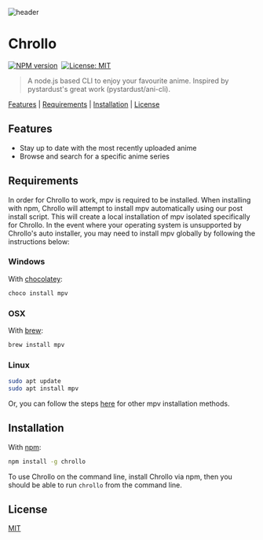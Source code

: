 ![header](./assets/header.png)

# Chrollo

[![NPM version](https://img.shields.io/npm/v/chrollo.svg)](https://www.npmjs.com/package/chrollo)&nbsp;
[![License: MIT](https://img.shields.io/badge/License-MIT-yellow.svg)](https://opensource.org/licenses/MIT)

> A node.js based CLI to enjoy your favourite anime. Inspired by pystardust's great work (pystardust/ani-cli).

[Features](#features) |
[Requirements](#requirements) |
[Installation](#installation) |
[License](#license)

## Features

- Stay up to date with the most recently uploaded anime
- Browse and search for a specific anime series

## Requirements

In order for Chrollo to work, mpv is required to be installed. When installing with npm, Chrollo will attempt to install mpv automatically using our post install script. This will create a local installation of mpv isolated specifically for Chrollo. In the event where your operating system is unsupported by Chrollo's auto installer, you may need to install mpv globally by following the instructions below:

### Windows

With [chocolatey](https://chocolatey.org/):

```bash
choco install mpv
```

### OSX

With [brew](https://brew.sh/):

```bash
brew install mpv
```

### Linux

```bash
sudo apt update
sudo apt install mpv
```

Or, you can follow the steps [here](https://mpv.io/installation/) for other mpv installation methods.

## Installation

With [npm](https://npmjs.org/):

```bash
npm install -g chrollo
```

To use Chrollo on the command line, install Chrollo via npm, then you should be able to run `chrollo` from the command line.

## License

[MIT](http://g14n.info/mit-license)

